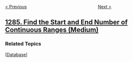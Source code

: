 <!--|This file generated by command(leetcode description); DO NOT EDIT.    |-->
<!--+----------------------------------------------------------------------+-->
<!--|@author    openset <openset.wang@gmail.com>                           |-->
<!--|@link      https://github.com/openset                                 |-->
<!--|@home      https://github.com/openset/leetcode                        |-->
<!--+----------------------------------------------------------------------+-->

[< Previous](../minimum-number-of-flips-to-convert-binary-matrix-to-zero-matrix "Minimum Number of Flips to Convert Binary Matrix to Zero Matrix")
　　　　　　　　　　　　　　　　
[Next >](../iterator-for-combination "Iterator for Combination")

## [1285. Find the Start and End Number of Continuous Ranges (Medium)](https://leetcode.com/problems/find-the-start-and-end-number-of-continuous-ranges "找到连续区间的开始和结束数字")



### Related Topics
  [[Database](../../tag/database/README.md)]
